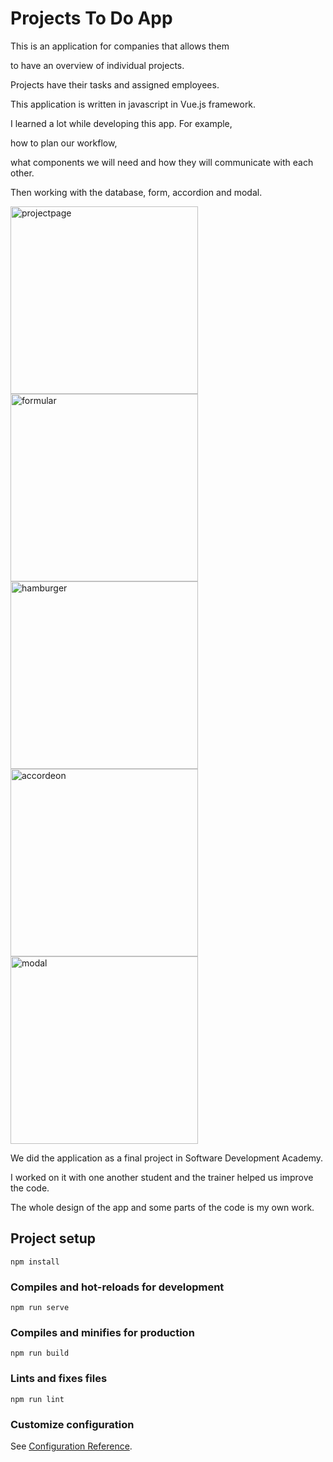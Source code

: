 # Projects To Do App

This is an application for companies that allows them 

to have an overview of individual projects. 

Projects have their tasks and assigned employees.

This application is written in javascript in Vue.js framework.

 
I learned a lot while developing this app. For example, 

how to plan our workflow, 

what components we will need and how they will communicate with each other. 

Then working with the database, form, accordion and modal.


<img width="300" alt="projectpage" src="https://user-images.githubusercontent.com/121693001/217099885-4849cd45-7743-4cc4-8e7e-66523c5abc87.png">
<img width="300" alt="formular" src="https://user-images.githubusercontent.com/121693001/217099912-2f5e43b6-7312-42cb-8be0-37021e8dd612.png">
<img width="300" alt="hamburger" src="https://user-images.githubusercontent.com/121693001/217100010-29e257cd-a421-45ce-9e8d-713424e71452.png">
<img width="300" alt="accordeon" src="https://user-images.githubusercontent.com/121693001/217099930-6e363186-6766-4d7f-8fa4-dc0de09d8bf7.png">
<img width="300" alt="modal" src="https://user-images.githubusercontent.com/121693001/217100073-57ee2b77-d759-4c1f-a782-e901666009ff.png">






We did the application as a final project in Software Development Academy. 

I worked on it with one another student and the trainer helped us improve the code.

The whole design of the app and some parts of the code is my own work. 






## Project setup
```
npm install
```

### Compiles and hot-reloads for development
```
npm run serve
```

### Compiles and minifies for production
```
npm run build
```

### Lints and fixes files
```
npm run lint
```

### Customize configuration
See [Configuration Reference](https://cli.vuejs.org/config/).

